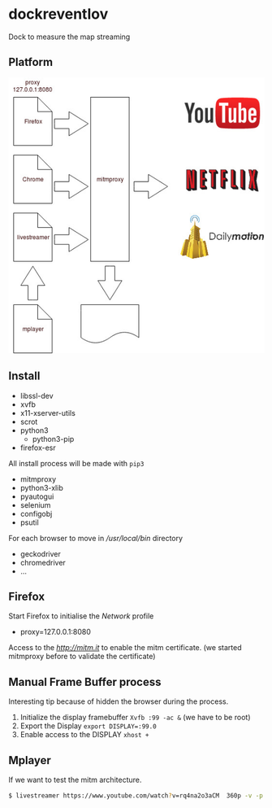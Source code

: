 # dockreventlov
Dock to measure the map streaming

## Platform

![Security](/images/BasicDiagram.jpg)

## Install

* libssl-dev
* xvfb
* x11-xserver-utils
* scrot
* python3
  * python3-pip
* firefox-esr

All install process will be made with ```pip3```
* mitmproxy
* python3-xlib
* pyautogui
* selenium
* configobj
* psutil

For each browser to move in */usr/local/bin* directory
* geckodriver
* chromedriver
* ...

## Firefox

Start Firefox to initialise the *Network* profile
* proxy=127.0.0.1:8080

Access to the *http://mitm.it* to enable the mitm certificate. (we started mitmproxy before to validate the certificate)

## Manual Frame Buffer process

Interesting tip because of hidden the browser during the process.

1. Initialize the display framebuffer ``Xvfb :99 -ac &`` (we have to be root)
2. Export the Display ``export DISPLAY=:99.0``
3. Enable access to the DISPLAY ``xhost +``

## Mplayer

If we want to test the mitm architecture.

``` sh
$ livestreamer https://www.youtube.com/watch?v=rq4na2o3aCM  360p -v -p mplayer --http-proxy http://127.0.0.1:8080 --https-proxy http://127.0.0.1:8080 --http-no-ssl-verify
```
